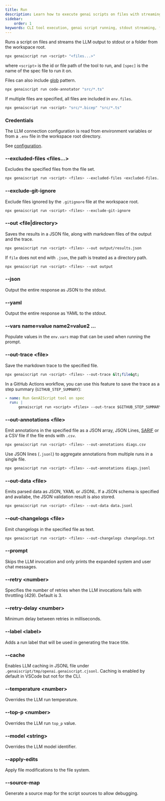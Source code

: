 ```yaml
---
title: Run
description: Learn how to execute genai scripts on files with streaming output to stdout, including usage of glob patterns, environment variables, and output options.
sidebar:
    order: 1
keywords: CLI tool execution, genai script running, stdout streaming, file globing, environment configuration
---
```


Runs a script on files and streams the LLM output to stdout or a folder from the workspace root.

```bash
npx genaiscript run <script> "<files...>"
```

where `<script>` is the id or file path of the tool to run, and `[spec]` is the name of the spec file to run it on.

Files can also include [glob](<https://en.wikipedia.org/wiki/Glob_(programming)>) pattern.

```sh
npx genaiscript run code-annotator "src/*.ts"
```

If multiple files are specified, all files are included in `env.files`.

```sh
npx genaiscript run <script> "src/*.bicep" "src/*.ts"
```

### Credentials

The LLM connection configuration is read from environment variables or from a `.env` file in the workspace root directory.

See [configuration](/genaiscript/getting-started/configuration).

### --excluded-files <files...>

Excludes the specified files from the file set.

```sh "--excluded-files <excluded-files...>"
npx genaiscript run <script> <files> --excluded-files <excluded-files...>
```

### --exclude-git-ignore

Exclude files ignored by the `.gitignore` file at the workspace root.

```sh "--exclude-git-ignore"
npx genaiscript run <script> <files> --exclude-git-ignore
```

### --out <file|directory>

Saves the results in a JSON file, along with markdown files of the output and the trace.

```sh
npx genaiscript run <script> <files> --out output/results.json
```

If `file` does not end with `.json`, the path is treated as a directory path.

```sh
npx genaiscript run <script> <files> --out output
```

### --json

Output the entire response as JSON to the stdout.

### --yaml

Output the entire response as YAML to the stdout.

### --vars name=value name2=value2 ...

Populate values in the `env.vars` map that can be used when running the prompt.

### --out-trace &lt;file&gt;

Save the markdown trace to the specified file.

```sh
npx genaiscript run <script> <files> --out-trace &lt;file&gt;
```

In a GitHub Actions workflow, you can use this feature to save the trace as a step summary (`GITHUB_STEP_SUMMARY`):

```yaml
- name: Run GenAIScript tool on spec
  run: |
      genaiscript run <script> <files> --out-trace $GITHUB_STEP_SUMMARY
```

### --out-annotations &lt;file&gt;

Emit annotations in the specified file as a JSON array, JSON Lines, [SARIF](https://sarifweb.azurewebsites.net/) or a CSV file if the file ends with `.csv`.

```sh
npx genaiscript run <script> <files> --out-annotations diags.csv
```

Use JSON lines (`.jsonl`) to aggregate annotations from multiple runs in a single file.

```sh
npx genaiscript run <script> <files> --out-annotations diags.jsonl
```

### --out-data &lt;file&gt;

Emits parsed data as JSON, YAML or JSONL. If a JSON schema is specified
and availabe, the JSON validation result is also stored.

```sh
npx genaiscript run <script> <files> --out-data data.jsonl
```

### --out-changelogs &lt;file&gt;

Emit changelogs in the specified file as text.

```sh
npx genaiscript run <script> <files> --out-changelogs changelogs.txt
```

### --prompt

Skips the LLM invocation and only prints the expanded system and user chat messages.

### --retry &lt;number&gt;

Specifies the number of retries when the LLM invocations fails with throttling (429).
Default is 3.

### --retry-delay &lt;number&gt;

Minimum delay between retries in milliseconds.

### --label &lt;label&gt;

Adds a run label that will be used in generating the trace title.

### --cache

Enables LLM caching in JSONL file under `.genaiscript/tmp/openai.genaiscript.cjsonl`. Caching is enabled by default in VSCode
but not for the CLI.

### --temperature &lt;number&gt;

Overrides the LLM run temperature.

### --top-p &lt;number&gt;

Overrides the LLM run `top_p` value.

### --model &lt;string&gt;

Overrides the LLM model identifier.

### --apply-edits

Apply file modifications to the file system.

### --source-map

Generate a source map for the script sources to allow debugging.
